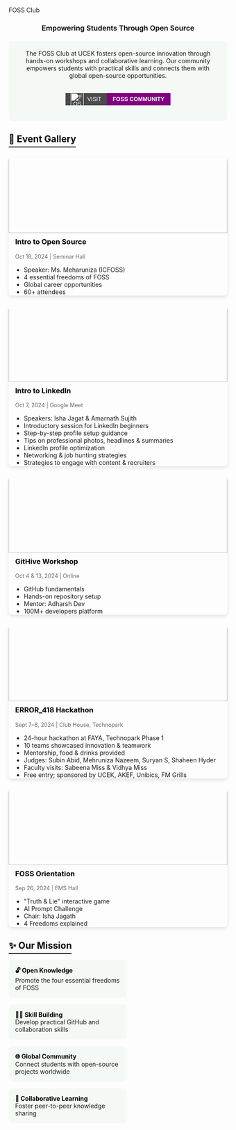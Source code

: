 FOSS Club

### <span style="color: black; font-weight: 600;text-align: center; display:block;">Empowering Students Through Open Source</span>

<div style="background: #f5f9f5; display:flex; padding: 20px;flex-direction:column; border-radius: 8px; margin: 20px 0; text-align: center; align-items:center;">
The FOSS Club at UCEK fosters open-source innovation through hands-on workshops and collaborative learning. Our community empowers students with practical skills and connects them with global open-source opportunities.


<a href="https://fossucek.tech/" style="text-decoration: none; font-family: sans-serif; margin:2rem 0 1rem 0;">
  <span style="display: inline-flex; height: 28px; overflow: hidden; font-size: 13px; font-weight: bold; text-transform: uppercase;">
    <span style="background-color: #4b4b4b; color: white; display: flex; align-items: center; padding: 0 12px; font-weight:500;">
    <img src='/logos/foss-modified.png' alt="FOSS Logo" style="height: 30px; margin-right: 8px; filter: brightness(0) invert(1);" />
      Visit
    </span>
    <span style="background-color: purple; color: white; display: flex; align-items: center; padding: 0 14px; font-weight:700;">
      Foss Community
    </span>
  </span>
</a>

</div>

## <span style="color: black; border-bottom: 2px solid black; padding-bottom: 5px;">🌱 Event Gallery</span>

<div style="display: grid; grid-template-columns: repeat(auto-fill, minmax(300px, 1fr)); gap: 25px; margin: 30px 0;">

<div style="border-radius: 8px; overflow: hidden; box-shadow: 0 4px 8px rgba(0,0,0,0.1);">
<img src="/clubs/open-source-intro.jpg" alt="Intro to Open Source" style="width: 100%; margin:-26px 0px 10px 0px; height: 200px; object-fit: cover;">
<div style="padding:0px 15px;">
<h3 style="margin-top: 0; color: black;">Intro to Open Source</h3>
<p style="color: #666; font-size: 0.9em;">Oct 18, 2024 | Seminar Hall</p>
<ul style="padding-left: 20px; margin-bottom: 0;">
<li>Speaker: Ms. Meharuniza (ICFOSS)</li>
<li>4 essential freedoms of FOSS</li>
<li>Global career opportunities</li>
<li>60+ attendees</li>
</ul>
</div>
</div>

<div style="border-radius: 8px; overflow: hidden; box-shadow: 0 4px 8px rgba(0,0,0,0.1);">
  <img src="/clubs/linkedin-intro.png" alt="Intro to LinkedIn" style="width: 100%; margin:-26px 0px 10px 0px; height: 200px; object-fit: cover; object-position: 50% 30%;">
  <div style="padding:0px 15px;">
    <h3 style="margin-top: 0; color: black;">Intro to LinkedIn</h3>
    <p style="color: #666; font-size: 0.9em;">Oct 7, 2024 | Google Meet</p>
    <ul style="padding-left: 20px; margin-bottom: 0;">
      <li>Speakers: Isha Jagat & Amarnath Sujith</li>
      <li>Introductory session for LinkedIn beginners</li>
      <li>Step-by-step profile setup guidance</li>
      <li>Tips on professional photos, headlines & summaries</li>
      <li>LinkedIn profile optimization</li>
      <li>Networking & job hunting strategies</li>
      <li>Strategies to engage with content & recruiters</li>
    </ul>
  </div>
</div>

<div style="border-radius: 8px; overflow: hidden; box-shadow: 0 4px 8px rgba(0,0,0,0.1);">
<img src="/clubs/githive.jpg" alt="GitHive Workshop" style="width: 100%;margin:-26px 0px 10px 0px; height: 200px; object-fit: cover;">
<div style="padding:0px 15px;">
<h3 style="margin-top: 0; color: black;">GitHive Workshop</h3>
<p style="color: #666; font-size: 0.9em;">Oct 4 & 13, 2024 | Online</p>
<ul style="padding-left: 20px; margin-bottom: 0;">
<li>GitHub fundamentals</li>
<li>Hands-on repository setup</li>
<li>Mentor: Adharsh Dev</li>
<li>100M+ developers platform</li>
</ul>
</div>
</div>

<div style="border-radius: 8px; overflow: hidden; box-shadow: 0 4px 8px rgba(0,0,0,0.1);">
  <img src="/clubs/error418-hackathon.png" alt="ERROR_418 Hackathon" style="width: 100%; margin:-26px 0px 10px 0px; height: 200px; object-fit: cover; object-position: 50% 1.5rem;">
  <div style="padding:0px 15px;">
    <h3 style="margin-top: 0; color: black;">ERROR_418 Hackathon</h3>
    <p style="color: #666; font-size: 0.9em;">Sept 7–8, 2024 | Club House, Technopark</p>
    <ul style="padding-left: 20px; margin-bottom: 0;">
      <li>24-hour hackathon at FAYA, Technopark Phase 1</li>
      <li>10 teams showcased innovation & teamwork</li>
      <li>Mentorship, food & drinks provided</li>
      <li>Judges: Subin Abid, Mehruniza Nazeem, Suryan S, Shaheen Hyder</li>
      <li>Faculty visits: Sabeena Miss & Vidhya Miss</li>
      <li>Free entry; sponsored by UCEK, AKEF, Unibics, FM Grills</li>
    </ul>
  </div>
</div>

<div style="border-radius: 8px; overflow: hidden; box-shadow: 0 4px 8px rgba(0,0,0,0.1);">
<img src="/clubs/foss-orientation.jpg" alt="FOSS Orientation" style="width: 100%;margin:-26px 0px 10px 0px; height: 200px; object-fit: cover;">
<div style="padding:0px 15px;">
<h3 style="margin-top: 0; color: black;">FOSS Orientation</h3>
<p style="color: #666; font-size: 0.9em;">Sep 26, 2024 | EMS Hall</p>
<ul style="padding-left: 20px; margin-bottom: 0;">
<li>"Truth & Lie" interactive game</li>
<li>AI Prompt Challenge</li>
<li>Chair: Isha Jagath</li>
<li>4 Freedoms explained</li>
</ul>
</div>
</div>

</div>

## <span style="color: black; border-bottom: 2px solid black; padding-bottom: 5px;">✨ Our Mission</span>

<div style="display: flex; flex-wrap: wrap; justify-content: space-between; margin: 20px 0;">
<div style="width: 48%; background: #f5f9f5; padding: 15px; border-radius: 8px; margin-bottom: 15px;">
<strong style="color: black;">🔓 Open Knowledge</strong><br>
Promote the four essential freedoms of FOSS
</div>

<div style="width: 48%; background: #f5f9f5; padding: 15px; border-radius: 8px; margin-bottom: 15px;">
<strong style="color: black;">👩‍💻 Skill Building</strong><br>
Develop practical GitHub and collaboration skills
</div>

<div style="width: 48%; background: #f5f9f5; padding: 15px; border-radius: 8px; margin-bottom: 15px;">
<strong style="color: black;">🌐 Global Community</strong><br>
Connect students with open-source projects worldwide
</div>

<div style="width: 48%; background: #f5f9f5; padding: 15px; border-radius: 8px; margin-bottom: 15px;">
<strong style="color: black;">🤝 Collaborative Learning</strong><br>
Foster peer-to-peer knowledge sharing
</div>
</div>